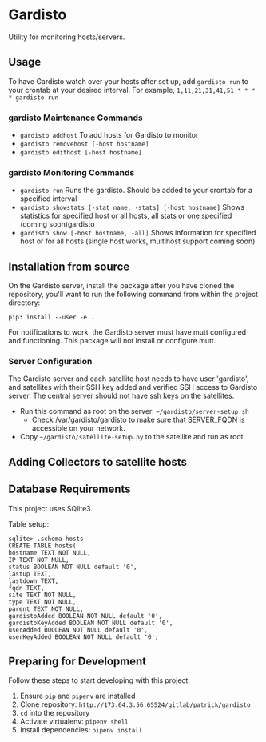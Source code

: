 Gardisto
======

Utility for monitoring hosts/servers.

## Usage

To have Gardisto watch over your hosts after set up, add `gardisto run` to your crontab at your desired interval.
    For example, `1,11,21,31,41,51 * * * * gardisto run`

### gardisto Maintenance Commands
 - `gardisto addhost` To add hosts for Gardisto to monitor
 - `gardisto removehost [-host hostname]`
 - `gardisto edithost [-host hostname]`

### gardisto Monitoring Commands
 - `gardisto run` Runs the gardisto. Should be added to your crontab for a specified interval
 - `gardisto showstats [-stat name, -stats] [-host hostname]` Shows statistics for specified host or all hosts, all stats or one specified (coming soon)gardisto
 - `gardisto show [-host hostname, -all]` Shows information for specified host or for all hosts (single host works, multihost support coming soon)

## Installation from source

On the Gardisto server, install the package after you have cloned the repository, you'll want to run the following command from within the project directory:

```
pip3 install --user -e .
```

For notifications to work, the Gardisto server must have mutt configured and functioning. This package will not install or configure mutt.

### Server Configuration

The Gardisto server and each satellite host needs to have user 'gardisto', and satellites with their SSH key added and verified SSH access to Gardisto server. The central server should not have ssh keys on the satellites.
 - Run this command as root on the server: `~/gardisto/server-setup.sh`
   - Check /var/gardisto/gardisto to make sure that SERVER_FQDN is accessible on your network.
 - Copy `~/gardisto/satellite-setup.py` to the satellite and run as root.

<!---
 - `useradd -m -s /bin/bash gardisto`
 - `passwd gardisto` and enter password
 - add this line to /etc/sshd_config:
    `Match User !root
        PasswordAuthentication no`
 - `mkdir -p /var/gardisto/collectors`
 - `chown -R gardisto:gardisto /var/gardisto`
 - and on the satellites, as user gardisto, `cd ~/.ssh; ssh-keygen -t rsa -b 4096 -f gardisto.rsa -N ""`
   - then `ssh-add gardisto.rsa; ssh-copy-id gardisto@[gardisto.server.ip]`
The configuration is in the base gardisto directory from gitlab, and must be put in /var/gardisto of the server and all satellites.
---->

## Adding Collectors to satellite hosts

<!---- sar:
sudo apt-get install sysstat
(or)
yum install sysstat
(or)
rpm -ivh sysstat-10.0.0-1.i586.rpm ----->



## Database Requirements

This project uses SQlite3.

Table setup:

```
sqlite> .schema hosts
CREATE TABLE hosts(
hostname TEXT NOT NULL,
IP TEXT NOT NULL,
status BOOLEAN NOT NULL default '0',
lastup TEXT,
lastdown TEXT,
fqdn TEXT,
site TEXT NOT NULL,
type TEXT NOT NULL,
parent TEXT NOT NULL,
gardistoAdded BOOLEAN NOT NULL default '0',
gardistoKeyAdded BOOLEAN NOT NULL default '0',
userAdded BOOLEAN NOT NULL default '0',
userKeyAdded BOOLEAN NOT NULL default '0';
```

## Preparing for Development

Follow these steps to start developing with this project:

1. Ensure `pip` and `pipenv` are installed
2. Clone repository: `http://173.64.3.56:65524/gitlab/patrick/gardisto`
3. `cd` into the repository
4. Activate virtualenv: `pipenv shell`
5. Install dependencies: `pipenv install`
